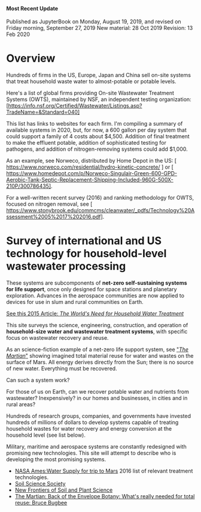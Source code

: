 
#### Most Recent Update

Published as JupyterBook on Monday, August 19, 2019, and revised on Friday morning, September 27, 2019
New material: 28 Oct 2019
Revision: 13 Feb 2020

# Overview

Hundreds of firms in the US, Europe, Japan and China sell on-site systems that treat household waste water to almost-potable or potable levels.

Here's a list of global firms providing On-site Wastewater Treatment Systems (OWTS), maintained by NSF, an independent testing organization:  [https://info.nsf.org/Certified/Wastewater/Listings.asp?TradeName=&Standard=040]

This list has links to websites for each firm.  I'm  compiling a summary of available systems in 2020, but, for now, a 600 gallon per day system that could support a family of 4 costs about $4,500.  Addition of final treatment to make the effluent potable,  addition of sophisticated testing for pathogens, and addition of nitrogen-removing systems could add $1,000.

As an example, see Norweco, distributed by Home Depot in the US: [ https://www.norweco.com/residential/hydro-kinetic-concrete/ ]  or [ https://www.homedepot.com/p/Norweco-Singulair-Green-600-GPD-Aerobic-Tank-Septic-Replacement-Shipping-Included-960G-500X-210P/300786435].

For a well-written recent survey (2016) and ranking methodology for OWTS, focused on nitrogen removal, see [ https://www.stonybrook.edu/commcms/cleanwater/_pdfs/Technology%20Assessment%2005%2017%202016.pdf].

# Survey of international and US technology for household-level wastewater processing

These systems are subcomponents of **net-zero self-sustaining systems for life support**, once only designed for space stations and planetary exploration.  Advances in the aerospace communities are now applied to devices for use in slum and rural communities on Earth.

[See this 2015 Article: _The World's Need for Household Water Treatment_](https://awwa.onlinelibrary.wiley.com/doi/pdf/10.5942/jawwa.2015.107.0144)

This site surveys the science, engineering, construction, and operation of **household-size water and wastewater treatment systems**, with specific focus on wastewater recovery and reuse.

As an science-fiction example of a net-zero life support system, see ["_The Martian_"](https://www.youtube.com/watch?v=ej3ioOneTy8) showing imagined total material reuse for water and wastes on the surface of Mars. All energy derives directly from the Sun; there is no source of new water. Everything must be recovered.

 Can such a system work?

 For those of us on Earth, can we recover potable water and nutrients from wastewater?  Inexpensively? in our homes and businesses, in cities and in rural areas?

Hundreds of research groups, companies, and governments have invested hundreds of millions of dollars to develop systems capable of treating household wastes for water recovery and energy conversion at the household level (see list below).

Military, maritime and aerospace systems are constantly redesigned with promising new technologies. This site will attempt to describe who is developing the most promising systems.

- [NASA Ames:Water Supply for trip to Mars](https://ntrs.nasa.gov/archive/nasa/casi.ntrs.nasa.gov/20160014539.pdf) 2016 list of relevant treatment technologies.
- [Soil Science Society](https://www.soils.org/newsroom/releases/2015/1005/707/)
- [New Frontiers of Soil and Plant Science](https://scisoc.confex.com/scisoc/2016am/webprogram/Session16099.html)
- [The Martian: Back of the Envelope Botany: What's really needed for total reuse: Bruce Bugbee](https://scisoc.confex.com/scisoc/2016am/videogateway.cgi/id/27876?recordingid=27876)
